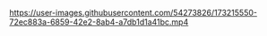 

https://user-images.githubusercontent.com/54273826/173215550-72ec883a-6859-42e2-8ab4-a7db1d1a41bc.mp4

